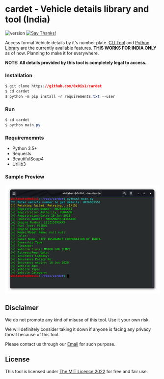 # cardet - Vehicle details library and tool (India)

![version](https://img.shields.io/badge/version-1.0-green)
[![Say Thanks!](https://img.shields.io/badge/Say%20Thanks-!-1EAEDB.svg)](https://saythanks.io/to/0x0is1)

Access formal Vehicle details by it's number plate. [CLI Tool](./main.py) and [Python Library](./libcardet/libcardet.py) are the currently available features. **THIS WORKS FOR INDIA ONLY** as of now. Planning to make it for everywhere.

**NOTE: All details provided by this tool is completely legal to access.**

### Installation

```css
$ git clone https://github.com/0x0is1/cardet
$ cd cardet
$ python -m pip install -r requirements.txt --user
```

### Run

```css
$ cd cardet
$ python main.py
```

### Requirememnts

* Python 3.5+
* Requests
* BeautifulSoup4
* Urllib3

### Sample Preview

![preview-1](./previews/preview-1.png)

## Disclaimer

We do not promote any kind of misuse of this tool. Use it your own risk.

We will definitely consider taking it down if anyone is facing any privacy threat because of this tool.

Please contact us through our [Email](mailto:0x0is1@protonmail.com) for such purpose.

## License

This tool is licensed under [The MIT Licence 2022](./LICENSE.md) for free and fair use.